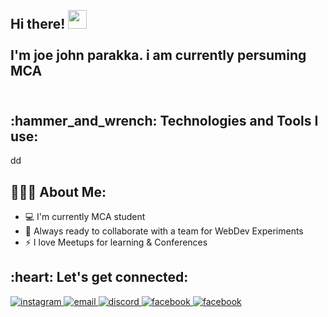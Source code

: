 <h2 align="left">
 <abc>
  <br>Hi there! <img src="https://user-images.githubusercontent.com/42378118/110234147-e3259600-7f4e-11eb-95be-0c4047144dea.gif" width="30"><br>
  <br> I'm joe john parakka. i am currently persuming MCA<br>
  <br>
   
 </abc>
</h2> 
<h2 align="left">:hammer_and_wrench: Technologies and Tools I use:</h2>
<p align="left">
  dd
   
</p>

<h2 align="left">👨🏻‍💻 About Me:</h2>

- :computer: I'm currently MCA student
- :rocket: Always ready to collaborate with a team for WebDev Experiments
- :zap:  I love Meetups for learning & Conferences <br>

<h2 align="left">:heart: Let's get connected:</h2>

 <a href="https://www.instagram.com/joe.john_/">
 <img src="https://img.icons8.com/color/96/000000/instagram-new.png" alt="instagram" />
</a>
  <a href="mailto:joejohnparakka@gmail.com">
 <img src="https://img.icons8.com/color/96/000000/gmail.png" alt="email"/>
</a>

<a href="https://discord.com/users/338576028731703296"/>
<img src="https://img.icons8.com/color/96/000000/discord-logo.png" alt="discord"/>
</a>
  <a href="https://www.facebook.com/joe.john.547389">
 <img src="https://img.icons8.com/color/96/000000/facebook.png" alt="facebook"/>
</a>
 <a href="tel:+919633535790">
 <img src="https://img.icons8.com/color/96/000000/whatsapp.png" alt="facebook"/>
</a>
